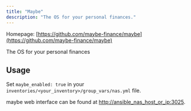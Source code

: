 ```yaml
---
title: "Maybe"
description: "The OS for your personal finances."
---
```


Homepage: [https://github.com/maybe-finance/maybe](https://github.com/maybe-finance/maybe)

The OS for your personal finances

## Usage

Set `maybe_enabled: true` in your `inventories/<your_inventory>/group_vars/nas.yml` file.

maybe web interface can be found at [http://ansible_nas_host_or_ip:3025](http://ansible_nas_host_or_ip:3025).
